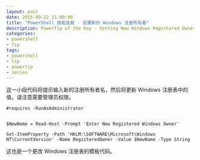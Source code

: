 ```yaml
---
layout: post
date: 2015-09-22 11:00:00
title: "PowerShell 技能连载 - 设置新的 Windows 注册所有者"
description: PowerTip of the Day - Setting New Windows Registered Owner
categories:
- powershell
- tip
tags:
- powershell
- tip
- powertip
- series
---
```

这一小段代码将提示输入新的注册所有者名，然后将更新 Windows 注册表中的值。请注意需要管理员权限。

    #requires -RunAsAdministrator
    
    
    $NewName = Read-Host -Prompt 'Enter New Registered Windows Owner'
    
    Set-ItemProperty -Path 'HKLM:\SOFTWARE\Microsoft\Windows NT\CurrentVersion' -Name RegisteredOwner -Value $NewName -Type String

这也是一个更改 Windows 注册表的模板代码。

<!--本文国际来源：[Setting New Windows Registered Owner](http://community.idera.com/powershell/powertips/b/tips/posts/setting-new-windows-registered-owner)-->
